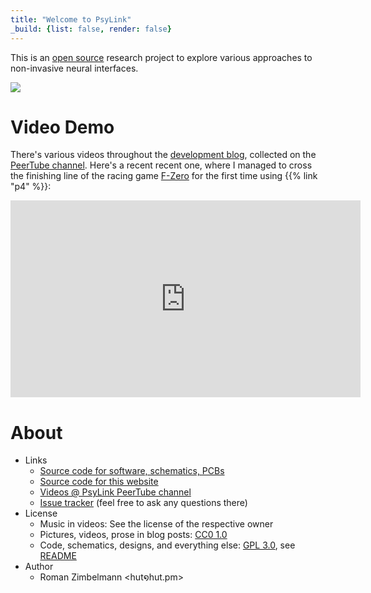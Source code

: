 ```yaml
---
title: "Welcome to PsyLink"
_build: {list: false, render: false}
---
```


This is an [open source](https://codeberg.org/psylink/psylink) research project to explore various approaches to non-invasive neural interfaces.

[<img src="/img/prototypes/p4.jpg" class="banner" />](/p4)

# Video Demo

There's various videos throughout the [development blog](/blog), collected on
the [PeerTube
channel](https://peertube.linuxrocks.online/video-channels/psylink/videos).
Here's a recent recent one, where I managed to cross the finishing line of the
racing game [F-Zero](https://en.wikipedia.org/wiki/F-Zero) for the first time
using {{% link "p4" %}}:

<iframe width="560" height="315" sandbox="allow-same-origin allow-scripts allow-popups" title="PsyLink 4 Demo" src="https://peertube.linuxrocks.online/videos/embed/0fe35dae-f1fc-4ace-b6e1-5f54e255bbef" frameborder="0" allowfullscreen></iframe>

# About

- Links
    - [Source code for software, schematics, PCBs](https://codeberg.org/psylink/psylink)
    - [Source code for this website](https://codeberg.org/psylink/www-psylink)
    - [Videos @ PsyLink PeerTube channel](https://peertube.linuxrocks.online/video-channels/psylink/videos)
    - [Issue tracker](https://codeberg.org/psylink/psylink/issues) (feel free to ask any questions there)
- License
    - Music in videos: See the license of the respective owner
    - Pictures, videos, prose in blog posts: [CC0 1.0](https://creativecommons.org/publicdomain/zero/1.0/deed.en)
    - Code, schematics, designs, and everything else: [GPL 3.0](https://www.gnu.org/licenses/gpl-3.0.en.html), see [README](https://codeberg.org/psylink/psylink#license)
- Author
    - Roman Zimbelmann <hut໑hut.pm>
